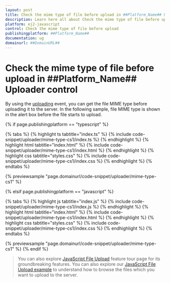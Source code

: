 ```yaml
---
layout: post
title: Check the mime type of file before upload in ##Platform_Name## Uploader control | Syncfusion
description: Learn here all about Check the mime type of file before upload in Syncfusion ##Platform_Name## Uploader control of Syncfusion Essential JS 2 and more.
platform: ej2-javascript
control: Check the mime type of file before upload 
publishingplatform: ##Platform_Name##
documentation: ug
domainurl: ##DomainURL##
---
```


# Check the mime type of file before upload in ##Platform_Name## Uploader control

By using the [uploading](../../api/uploader/#uploading) event, you can get the file MIME type before uploading it to the server. In the following sample, file MIME type is shown in the alert box before the file starts to upload.

{% if page.publishingplatform == "typescript" %}

 {% tabs %}
{% highlight ts tabtitle="index.ts" %}
{% include code-snippet/uploader/mime-type-cs1/index.ts %}
{% endhighlight %}
{% highlight html tabtitle="index.html" %}
{% include code-snippet/uploader/mime-type-cs1/index.html %}
{% endhighlight %}
{% highlight css tabtitle="styles.css" %}
{% include code-snippet/uploader/mime-type-cs1/index.css %}
{% endhighlight %}
{% endtabs %}
        
{% previewsample "page.domainurl/code-snippet/uploader/mime-type-cs1" %}

{% elsif page.publishingplatform == "javascript" %}

{% tabs %}
{% highlight js tabtitle="index.js" %}
{% include code-snippet/uploader/mime-type-cs1/index.js %}
{% endhighlight %}
{% highlight html tabtitle="index.html" %}
{% include code-snippet/uploader/mime-type-cs1/index.html %}
{% endhighlight %}
{% highlight css tabtitle="styles.css" %}
{% include code-snippet/uploader/mime-type-cs1/index.css %}
{% endhighlight %}
{% endtabs %}

{% previewsample "page.domainurl/code-snippet/uploader/mime-type-cs1" %}
{% endif %}

> You can also explore [JavaScript File Upload](https://www.syncfusion.com/javascript-ui-controls/js-file-upload) feature tour page for its groundbreaking features. You can also explore our [JavaScript File Upload example](https://ej2.syncfusion.com/demos/#/material/uploader/default.html) to understand how to browse the files which you want to upload to the server.